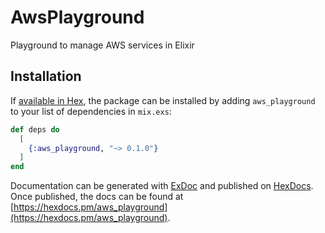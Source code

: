 # AwsPlayground

Playground to manage AWS services in Elixir

## Installation

If [available in Hex](https://hex.pm/docs/publish), the package can be installed
by adding `aws_playground` to your list of dependencies in `mix.exs`:

```elixir
def deps do
  [
    {:aws_playground, "~> 0.1.0"}
  ]
end
```

Documentation can be generated with [ExDoc](https://github.com/elixir-lang/ex_doc)
and published on [HexDocs](https://hexdocs.pm). Once published, the docs can
be found at [https://hexdocs.pm/aws_playground](https://hexdocs.pm/aws_playground).


